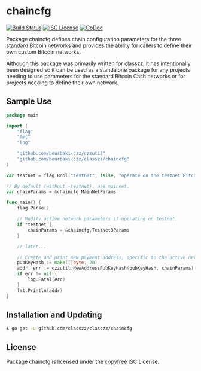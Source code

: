 chaincfg
========

[![Build Status](https://travis-ci.org/bourbaki-czz/classzz.png?branch=master)](https://travis-ci.org/bourbaki-czz/classzz)
[![ISC License](http://img.shields.io/badge/license-ISC-blue.svg)](http://copyfree.org)
[![GoDoc](https://img.shields.io/badge/godoc-reference-blue.svg)](http://godoc.org/github.com/classzz/classzz/chaincfg)

Package chaincfg defines chain configuration parameters for the three standard
Bitcoin networks and provides the ability for callers to define their own custom
Bitcoin networks.

Although this package was primarily written for classzz, it has intentionally been
designed so it can be used as a standalone package for any projects needing to
use parameters for the standard Bitcoin Cash networks or for projects needing to
define their own network.

## Sample Use

```Go
package main

import (
	"flag"
	"fmt"
	"log"

	"github.com/bourbaki-czz/czzutil"
	"github.com/bourbaki-czz/classzz/chaincfg"
)

var testnet = flag.Bool("testnet", false, "operate on the testnet Bitcoin network")

// By default (without -testnet), use mainnet.
var chainParams = &chaincfg.MainNetParams

func main() {
	flag.Parse()

	// Modify active network parameters if operating on testnet.
	if *testnet {
		chainParams = &chaincfg.TestNet3Params
	}

	// later...

	// Create and print new payment address, specific to the active network.
	pubKeyHash := make([]byte, 20)
	addr, err := czzutil.NewAddressPubKeyHash(pubKeyHash, chainParams)
	if err != nil {
		log.Fatal(err)
	}
	fmt.Println(addr)
}
```

## Installation and Updating

```bash
$ go get -u github.com/classzz/classzz/chaincfg
```

## License

Package chaincfg is licensed under the [copyfree](http://copyfree.org) ISC
License.
